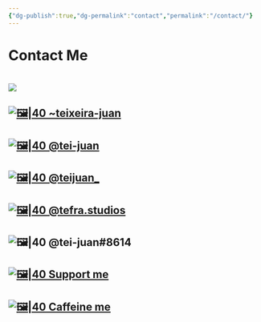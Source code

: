 ```yaml
---
{"dg-publish":true,"dg-permalink":"contact","permalink":"/contact/"}
---
```



# Contact Me
[![](https://tei-juan.carrd.co/assets/images/image01.jpg?v=f588c7fa)](https://tei-juan.carrd.co/)
=

[![🖼|40](https://a.furaffinity.net/20220401/furaffinity.gif) ~teixeira-juan](https://www.furaffinity.net/user/teixeira-juan/)
---

[![🖼|40](https://a.furaffinity.net/20220401/deviant-art.gif) @tei-juan](https://www.deviantart.com/tei-juan)
---

[![🖼|40](https://a.furaffinity.net/20220401/twitter.gif) @teijuan\_](https://twitter.com/teijuan_)
---

[![🖼|40](https://a.furaffinity.net/20220401/instagramicon.gif) @tefra.studios](https://instagram.com/tefra.studios)
---

![🖼|40](https://a.furaffinity.net/20220401/discordfurs.gif) @tei-juan\#8614
---

[![🖼|40](https://a.furaffinity.net/20220401/patreon.gif) Support me](https://patreon.com/teijuan)
---

[![🖼|40](https://a.furaffinity.net/20220401/ko-fi.gif) Caffeine me](https://ko-fi.com/teijuan)
---
